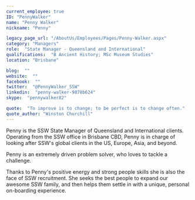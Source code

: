 ```yaml
---
current_employee: true
ID: "PennyWalker"
name: "Penny Walker"
nickname: "Penny"

legacy_page_url: "/AboutUs/Employees/Pages/Penny-Walker.aspx"
category: "Managers"
role:  "State Manager - Queensland and International"
qualifications:  "B Ancient History; MSc Museum Studies"
location: "Brisbane"

blog:  ""
website:  ""
facebook:  ""
twitter:  "@PennyWalker_SSW"
linkedin:  "penny-walker-9878b624"
skype:  "pennywalker82"

quote:  "To improve is to change; to be perfect is to change often."
quote_author: "Winston Churchill"
---
```


Penny is the SSW State Manager of Queensland and International clients. Operating from the SSW office in Brisbane CBD, Penny is in charge of looking after SSW's global clients in the US, Europe, Asia, and beyond.

Penny is an extremely driven problem solver, who loves to tackle a challenge.

Thanks to Penny's positive energy and strong people skills she is also the face of SSW recruitment. She seeks the best people to expand our awesome SSW family, and then helps them settle in with a unique, personal on-boarding experience. 
